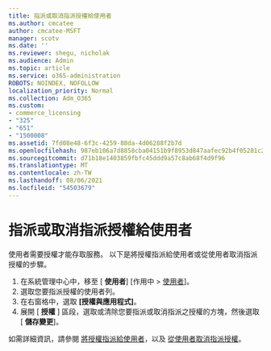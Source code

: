 ```yaml
---
title: 指派或取消指派授權給使用者
ms.author: cmcatee
author: cmcatee-MSFT
manager: scotv
ms.date: ''
ms.reviewer: shegu, nicholak
ms.audience: Admin
ms.topic: article
ms.service: o365-administration
ROBOTS: NOINDEX, NOFOLLOW
localization_priority: Normal
ms.collection: Adm_O365
ms.custom:
- commerce_licensing
- "325"
- "651"
- "1500008"
ms.assetid: 7fd08e48-6f3c-4259-88da-4d06288f2b7d
ms.openlocfilehash: 987eb106a7d8858cba04151b9f8953d847aafec92b4f05281c2bbde4edaf91e6
ms.sourcegitcommit: d71b18e1403859fbfc45ddd9a57c8ab68f4d9f96
ms.translationtype: MT
ms.contentlocale: zh-TW
ms.lasthandoff: 08/06/2021
ms.locfileid: "54503679"
---
```

# <a name="assign-or-unassign-licenses-to-users"></a>指派或取消指派授權給使用者

使用者需要授權才能存取服務。 以下是將授權指派給使用者或從使用者取消指派授權的步驟。
  
1. 在系統管理中心中，移至 [ **使用者**] [作用中 \> [使用者](https://go.microsoft.com/fwlink/p/?linkid=834822)]。
2. 選取您要指派授權的使用者列。
3. 在右窗格中，選取 **[授權與應用程式]**。
4. 展開 [ **授權** ] 區段，選取或清除您要指派或取消指派之授權的方塊，然後選取 [ **儲存變更**]。

如需詳細資訊，請參閱 [將授權指派給使用者](/microsoft-365/admin/manage/assign-licenses-to-users)，以及 [從使用者取消指派授權](/microsoft-365/admin/manage/remove-licenses-from-users)。